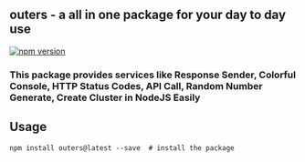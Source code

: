 ## outers - a all in one package for your day to day use

[![npm version](https://badge.fury.io/js/outers.svg)](https://badge.fury.io/js/outers)

### This package provides services like Response Sender, Colorful Console, HTTP Status Codes, API Call, Random Number Generate, Create Cluster in NodeJS Easily

## Usage

```shell
npm install outers@latest --save  # install the package
```
